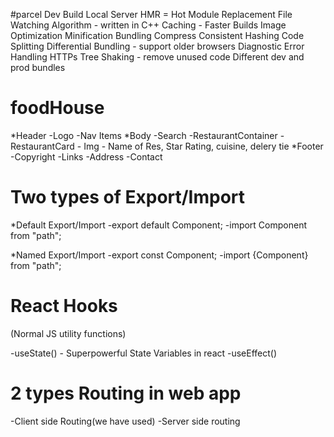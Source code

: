 #parcel
 Dev Build
Local Server
HMR = Hot Module Replacement
File Watching Algorithm - written in C++
Caching - Faster Builds
Image Optimization
Minification
Bundling
Compress
Consistent Hashing
Code Splitting
Differential Bundling - support older browsers
Diagnostic
Error Handling
HTTPs
Tree Shaking - remove unused code
Different dev and prod bundles 

 # foodHouse

*Header
    -Logo
     -Nav Items
*Body
   -Search
    -RestaurantContainer
     -RestaurantCard
                - Img
                - Name of Res, Star Rating, cuisine, delery tie
*Footer
 -Copyright
-Links
-Address
-Contact 


# Two types of Export/Import

*Default Export/Import
-export default Component; 
-import Component from "path";

*Named Export/Import
-export const Component; 
-import {Component} from "path";

# React Hooks
(Normal JS utility functions)

-useState() - Superpowerful State Variables in react
-useEffect()


# 2 types  Routing in web app
-Client side Routing(we have used)
-Server side routing
